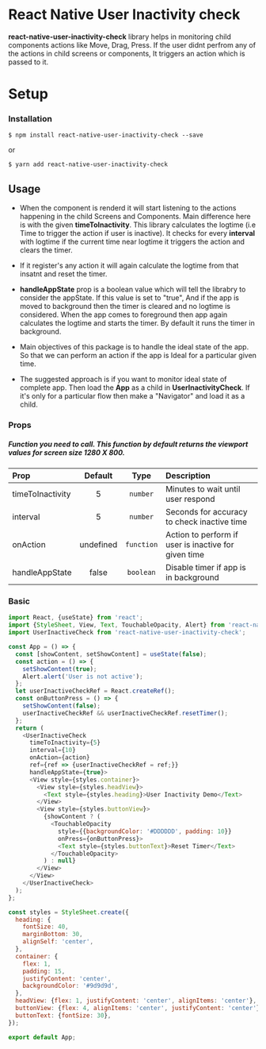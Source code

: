 # React Native User Inactivity check

**react-native-user-inactivity-check** library helps in monitoring child components actions like Move, Drag, Press. If the user didnt perfrom any of the actions in child screens or components, It triggers an action which is passed to it.

# Setup
### Installation

`$ npm install react-native-user-inactivity-check --save`

or

`$ yarn add react-native-user-inactivity-check`


## Usage

* When the component is renderd it will start listening to the actions happening in the child Screens and Components. Main difference here is with the given **timeToInactivity**. This library calculates the logtime (i.e Time to trigger the action if user is inactive). It checks for every **interval** with logtime if the current time near logtime it triggers the action and clears the timer.

* If it register's any action it will again calculate the logtime from that insatnt and reset the timer. 

* **handleAppState** prop is a boolean value which will tell the librabry to consider the appState. If this value is set to "true", And if the app is moved to background then the timer is cleared and no logtime is considered. When the app comes to foreground then app again calculates the logtime and starts the timer. By default it runs the timer in background.

* Main objectives of this package is to handle the ideal state of the app. So that we can perform an action if the app is Ideal for a particular given time.

* The suggested approach is if you want to monitor ideal state of complete app. Then load the **App** as a child in **UserInactivityCheck**. If it's only for a particular flow then make a "Navigator" and load it as a child.

### Props
##### Function you need to call. This function by default returns the viewport values for screen size 1280 X 800.

| Prop           |     Default     |   Type   | Description                                                                                                 |
| :------------- | :-------------: | :------: | :---------------------------------------------------------------------------------------------------------- |
| timeToInactivity     |  5  |  `number`  | Minutes to wait until user respond  |
| interval     |  5  |  `number`  | Seconds for accuracy to check inactive time  |
| onAction     |  undefined  |  `function`  | Action to perform if user is inactive for given time  |
| handleAppState     |  false  |  `boolean`  | Disable timer if app is in background  |

### Basic
```javascript
import React, {useState} from 'react';
import {StyleSheet, View, Text, TouchableOpacity, Alert} from 'react-native';
import UserInactiveCheck from 'react-native-user-inactivity-check';

const App = () => {
  const [showContent, setShowContent] = useState(false);
  const action = () => {
    setShowContent(true);
    Alert.alert('User is not active');
  };
  let userInactiveCheckRef = React.createRef();
  const onButtonPress = () => {
    setShowContent(false);
    userInactiveCheckRef && userInactiveCheckRef.resetTimer();
  };
  return (
    <UserInactiveCheck
      timeToInactivity={5}
      interval={10}
      onAction={action}
      ref={ref => {userInactiveCheckRef = ref;}}
      handleAppState={true}>
      <View style={styles.container}>
        <View style={styles.headView}>
          <Text style={styles.heading}>User Inactivity Demo</Text>
        </View>
        <View style={styles.buttonView}>
          {showContent ? (
            <TouchableOpacity
              style={{backgroundColor: '#DDDDDD', padding: 10}}
              onPress={onButtonPress}>
              <Text style={styles.buttonText}>Reset Timer</Text>
            </TouchableOpacity>
          ) : null}
        </View>
      </View>
    </UserInactiveCheck>
  );
};

const styles = StyleSheet.create({
  heading: {
    fontSize: 40,
    marginBottom: 30,
    alignSelf: 'center',
  },
  container: {
    flex: 1,
    padding: 15,
    justifyContent: 'center',
    backgroundColor: '#9d9d9d',
  },
  headView: {flex: 1, justifyContent: 'center', alignItems: 'center'},
  buttonView: {flex: 4, alignItems: 'center', justifyContent: 'center'},
  buttonText: {fontSize: 30},
});

export default App;
```
